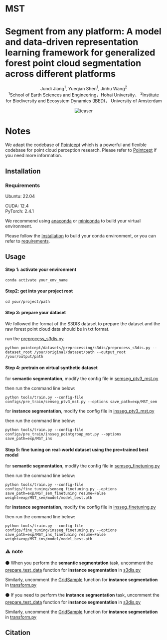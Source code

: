 # MST

# Segment from any platform: A model and data-driven representation learning framework for generalized forest point cloud segmentation across different platforms
<div align="center">
Jundi Jiang</a><sup>1</sup>, Yueqian Shen</a><sup>1</sup>, Jinhu Wang</a><sup>2</sup>

<div align="center">
</a><sup>1</sup>School of Earth Sciences and Engineering，Hohai University， </a><sup>2</sup>Institute for Biodiversity and Ecosystem Dynamics (IBED)， University of Amsterdam

![teaser](./doc/MST.png)

<div align="left">

# Notes 	
<div align="left">
  
We adapt the codebase of [Pointcept](https://github.com/Pointcept/Pointcept) which  is a powerful and flexible codebase for point cloud perception research. Please refer to [Pointcept](https://github.com/Pointcept/Pointcept) if you need more information.

## Installation
### Requirements
<div align="left">
Ubuntu: 22.04  

CUDA: 12.4  
PyTorch: 2.4.1  

We recommend using [anaconda](https://www.anaconda.com/) or [miniconda](https://docs.anaconda.com/miniconda/) to build your virtual environment.

Please follow the [Installation](https://github.com/Pointcept/Pointcept/tree/main#installation) to build your conda environment, or you can refer to [requirements](./requirements.txt).

## Usage
#### Step 1: activate your environment
```
conda activate your_env_name
```
#### Step2: get into your project root
```
cd your/project/path
```
#### Step 3: prepare your dataset  
We followed the format of the S3DIS dataset to prepare the dataset and the raw forest point cloud data should be in txt format.   

run the [preprocess_s3dis.py](pointcept/datasets/preprocessing/s3dis/preprocess_s3dis.py)
```
python pointcept/datasets/preprocessing/s3dis/preprocess_s3dis.py --dataset_root /your/original/dataset/path --output_root /your/output/path
```
#### Step 4: pretrain on virtual synthetic dataset  
for **semantic segmentation**, modify the config file in [semseg_ptv3_mst.py](configs/pre_train/semseg_ptv3_mst.py)  

then run the command line below:
```
python tools/train.py --config-file configs/pre_train/semseg_ptv3_mst.py --options save_path=exp/MST_sem
```
for **instance segmentation**, modify the config file in [insseg_ptv3_mst.py](configs/pre_train/insseg_pointgroup_mst.py)  

then run the command line below:
```
python tools/train.py --config-file configs/pre_train/insseg_pointgroup_mst.py --options save_path=exp/MST_ins 
```

#### Step 5: fine tuning on real-world dataset using the pre=trained best model
for **semantic segmentation**, modify the config file in [semseg_finetuning.py](configs/fine_tuning/semseg_finetuning.py)  

then run the command line below:
```
python tools/train.py --config-file configs/fine_tuning/semseg_finetuning.py --options save_path=exp/MST_sem_finetuning resume=False weight=exp/MST_sem/model/model_best.pth
```
for **instance segmentation**, modify the config file in [insseg_finetuning.py](configs/fine_tuning/insseg_finetuning.py)   

then run the command line below:
```
python tools/train.py --config-file configs/fine_tuning/insseg_finetuning.py --options save_path=exp/MST_ins_finetuning resume=False weight=exp/MST_ins/model/model_best.pth
```

### :warning: note
 :black_circle: When you perform the **semantic segmentation** task, uncomment the [prepare_test_data](https://github.com/jdjiang312/MST/blob/9ed867e6f0699d790bdf7eb384f5cb04e2c93f4d/pointcept/datasets/s3dis.py#L148-L195) function for **instance segmentation** in [s3dis.py](pointcept/datasets/s3dis.py)  

Similarly, uncomment the [GridSample](https://github.com/jdjiang312/MST/blob/9ed867e6f0699d790bdf7eb384f5cb04e2c93f4d/pointcept/datasets/transform.py#L915-L1042) function for **instance segmentation** in [transform.py](pointcept/datasets/transform.py)  

 :black_circle: If you need to perform the **instance segmentation** task, uncomment the [prepare_test_data](https://github.com/jdjiang312/MST/blob/9ed867e6f0699d790bdf7eb384f5cb04e2c93f4d/pointcept/datasets/s3dis.py#L110-L143) function for **instance segmentation** in [s3dis.py](pointcept/datasets/s3dis.py)  

Similarly, uncomment the [GridSample](https://github.com/jdjiang312/MST/blob/9ed867e6f0699d790bdf7eb384f5cb04e2c93f4d/pointcept/datasets/transform.py#L771-L910) function for **instance segmentation** in [transform.py](pointcept/datasets/transform.py)  

## Citation
